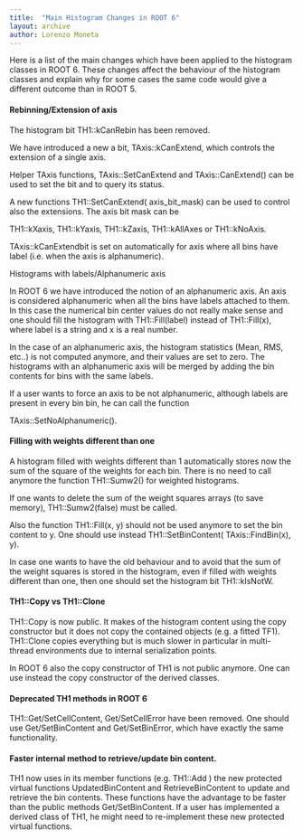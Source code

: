 ```yaml
---
title:  "Main Histogram Changes in ROOT 6"
layout: archive
author: Lorenzo Moneta
---
```


Here is a list of the main changes which have been applied to the histogram classes in
ROOT 6. These changes affect the behaviour of the histogram classes and explain why for
some cases the same code would give a different outcome than in ROOT 5.

#### Rebinning/Extension of axis

The histogram bit TH1::kCanRebin has been removed.

We have introduced a new a bit, TAxis::kCanExtend, which controls the extension of a single
axis.

Helper TAxis functions, TAxis::SetCanExtend and TAxis::CanExtend() can be used to set the
bit and to query its status.

A new functions TH1::SetCanExtend( axis_bit_mask) can be used to control also the extensions.
The axis bit mask can be

TH1::kXaxis, TH1::kYaxis, TH1::kZaxis, TH1::kAllAxes or TH1::kNoAxis.

TAxis::kCanExtendbit is set on automatically for axis where all bins have label (i.e. when
the axis is alphanumeric).

Histograms with labels/Alphanumeric axis

In ROOT 6 we have introduced the notion of an alphanumeric axis. An axis is considered
alphanumeric when all the bins have labels attached to them. In this case the numerical
bin center values do not really make sense and one should fill the histogram with
TH1::Fill(label) instead of TH1::Fill(x), where label is a string and x is a real number.

In the case of an alphanumeric axis, the histogram statistics (Mean, RMS, etc..) is not
computed anymore, and their values are set to zero. The histograms with an alphanumeric
axis will be merged by adding the bin contents for bins with the same labels.

If a user wants to force an axis to be not alphanumeric, although labels are present in
every bin bin, he can call the function

TAxis::SetNoAlphanumeric().

#### Filling with weights different than one

A histogram filled with weights different than 1 automatically stores now the sum of the
square of the weights for each bin. There is no need to call anymore the function
TH1::Sumw2() for weighted histograms.

If one wants to delete the sum of the weight squares arrays (to save memory),
TH1::Sumw2(false) must be called.

Also the function TH1::Fill(x, y) should not be used anymore to set the bin content to y.
One should use instead TH1::SetBinContent( TAxis::FindBin(x), y).

In case one wants to have the old behaviour and to avoid that the sum of the weight
squares is stored in the histogram, even if filled with weights different than one,
then one should set the histogram bit TH1::kIsNotW.

#### TH1::Copy vs TH1::Clone

TH1::Copy is now public. It makes of the histogram content using the copy constructor but
it does not copy the contained objects (e.g. a fitted TF1). TH1::Clone copies everything
but is much slower in particular in multi-thread environments due to internal serialization
points.

In ROOT 6 also the copy constructor of TH1 is not public anymore. One can use instead the
copy constructor of the derived classes.

#### Deprecated TH1 methods in ROOT 6

TH1::Get/SetCellContent, Get/SetCellError have been removed. One should use
Get/SetBinContent and Get/SetBinError, which have exactly the same functionality.

#### Faster internal method to retrieve/update bin content.

TH1 now uses in its member functions (e.g. TH1::Add ) the new protected virtual functions
UpdatedBinContent and RetrieveBinContent to update and retrieve the bin contents. These
functions have the advantage to be faster than the public methods Get/SetBinContent. If a
user has implemented a derived class of TH1, he might need to re-implement these new
protected virtual functions.
